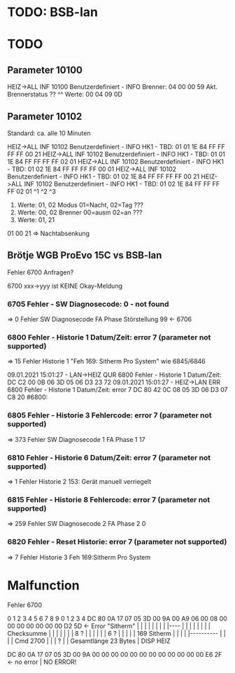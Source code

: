 # TODO: BSB-lan

# TODO

## Parameter 10100
  HEIZ->ALL  INF 10100 Benutzerdefiniert -  INFO Brenner: 04 00 00 59
  Akt. Brennerstatus ??                                   ^^
  Werte: 00 04 09 0D

## Parameter 10102
  Standard: ca. alle 10 Minuten

  HEIZ->ALL  INF 10102 Benutzerdefiniert -  INFO HK1 - TBD: 01 01 1E 84 FF FF FF FF 00 21 
  HEIZ->ALL  INF 10102 Benutzerdefiniert -  INFO HK1 - TBD: 01 01 1E 84 FF FF FF FF 02 01 
  HEIZ->ALL  INF 10102 Benutzerdefiniert -  INFO HK1 - TBD: 01 02 1E 84 FF FF FF FF 00 01 
  HEIZ->ALL  INF 10102 Benutzerdefiniert -  INFO HK1 - TBD: 01 02 1E 84 FF FF FF FF 00 21 
  HEIZ->ALL  INF 10102 Benutzerdefiniert -  INFO HK1 - TBD: 01 02 1E 84 FF FF FF FF 02 01 
                                                               ^1                   ^2 ^3
  1. Werte: 01, 02   Modus     01=Nacht, 02=Tag ???
  2. Werte: 00, 02   Brenner   00=ausm 02=an ???
  3. Werte: 01, 21

  01 00 21 => Nachtabsenkung

## Brötje WGB ProEvo 15C vs BSB-lan 

Fehler 6700 Anfragen?

6700 xxx->yyy ist KEINE Okay-Meldung


### 6705 Fehler - SW Diagnosecode: 0 - not found
=> 0
	Fehler
	SW Diagnosecode
	FA Phase Störstellung    99                         <- 6706

### 6800 Fehler - Historie 1 Datum/Zeit: error 7 (parameter not supported)
=> 15
	Fehler
	Historie 1
	"Feh 169: Sitherm Pro System"                wie 6845/6846

09.01.2021 15:01:27 - LAN->HEIZ QUR 6800 Fehler -  Historie 1 Datum/Zeit: 
                      DC C2 00 0B 06 3D 05 06 D3 23 72 
09.01.2021 15:01:27 - HEIZ->LAN ERR 6800 Fehler -  Historie 1 Datum/Zeit: error 7
                      DC 80 42 0C 08 05 3D 06 D3 07 C8 20 
                      #6800: 



### 6805 Fehler - Historie 3 Fehlercode: error 7 (parameter not supported)
=> 373
	Fehler
	SW Diagnosecode 1
	FA Phase 1         17

### 6810 Fehler - Historie 6 Datum/Zeit: error 7 (parameter not supported)
=> 1
	Fehler
	Historie 2
	153: Gerät manuell verriegelt

### 6815 Fehler - Historie 8 Fehlercode: error 7 (parameter not supported)
=>	259
	Fehler
	SW Diagnosecode 2
	FA Phase 2          0
	
### 6820 Fehler - Reset Historie: error 7 (parameter not supported)
=>	7
	Fehler
	Historie 3
	Feh 169:Sitherm Pro System
	

# Malfunction

Fehler 6700

0  1  2  3  4  5  6  7  8  9  0  1  2  3  4
DC 80 0A 17 07 05 3D 00 9A 00 A9 06 00 08 00 00 00 00 00 00 00 D2 5D  <- Error "Sitherm"
   |  |  |  |  |              |  |     |                       |----
   |  |  |  |  |              |  |     |                       Checksumme
   |  |  |  |  |              |  |     8 ?
   |  |  |  |  |              |  6 ?
   |  |  |  |  |              169 Sitherm
   |  |  |  |  |----------
   |  |  |  |  Cmd 2700
   |  |  |  ?
   |  |  Gesamtlänge 23 Bytes
   |  DISP
   HEIZ

DC 80 0A 17 07 05 3D 00 9A 00 00 00 00 00 00 00 00 00 00 00 00 E6 2F  <- no error
                              |
              							  NO ERROR!
